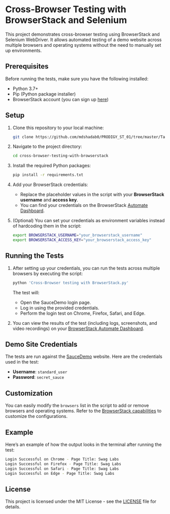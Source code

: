 
# Cross-Browser Testing with BrowserStack and Selenium

This project demonstrates cross-browser testing using BrowserStack and Selenium WebDriver. It allows automated testing of a demo website across multiple browsers and operating systems without the need to manually set up environments.

## Prerequisites

Before running the tests, make sure you have the following installed:

- Python 3.7+
- Pip (Python package installer)
- BrowserStack account (you can sign up [here](https://www.browserstack.com/users/sign_up))

## Setup

1. Clone this repository to your local machine:

   ```bash
   git clone https://github.com/mdshadab0/PRODIGY_ST_01/tree/master/Task_4
   ```

2. Navigate to the project directory:

   ```bash
   cd cross-browser-testing-with-browserstack
   ```

3. Install the required Python packages:

   ```bash
   pip install -r requirements.txt
   ```

4. Add your BrowserStack credentials:
   - Replace the placeholder values in the script with your **BrowserStack username** and **access key**.
   - You can find your credentials on the BrowserStack [Automate Dashboard](https://www.browserstack.com/automate).

5. (Optional) You can set your credentials as environment variables instead of hardcoding them in the script:

   ```bash
   export BROWSERSTACK_USERNAME="your_browserstack_username"
   export BROWSERSTACK_ACCESS_KEY="your_browserstack_access_key"
   ```

## Running the Tests

1. After setting up your credentials, you can run the tests across multiple browsers by executing the script:

   ```bash
   python 'Cross-Browser testing with BrowserStack.py'
   ```

   The test will:
   - Open the SauceDemo login page.
   - Log in using the provided credentials.
   - Perform the login test on Chrome, Firefox, Safari, and Edge.

2. You can view the results of the test (including logs, screenshots, and video recordings) on your [BrowserStack Automate Dashboard](https://automate.browserstack.com/).

## Demo Site Credentials

The tests are run against the [SauceDemo](https://www.saucedemo.com/) website. Here are the credentials used in the test:

- **Username**: `standard_user`
- **Password**: `secret_sauce`

## Customization

You can easily modify the `browsers` list in the script to add or remove browsers and operating systems. Refer to the [BrowserStack capabilities](https://www.browserstack.com/automate/capabilities) to customize the configurations.

## Example

Here’s an example of how the output looks in the terminal after running the test:

```bash
Login Successful on Chrome - Page Title: Swag Labs
Login Successful on Firefox - Page Title: Swag Labs
Login Successful on Safari - Page Title: Swag Labs
Login Successful on Edge - Page Title: Swag Labs
```

## License

This project is licensed under the MIT License - see the [LICENSE](LICENSE) file for details.
